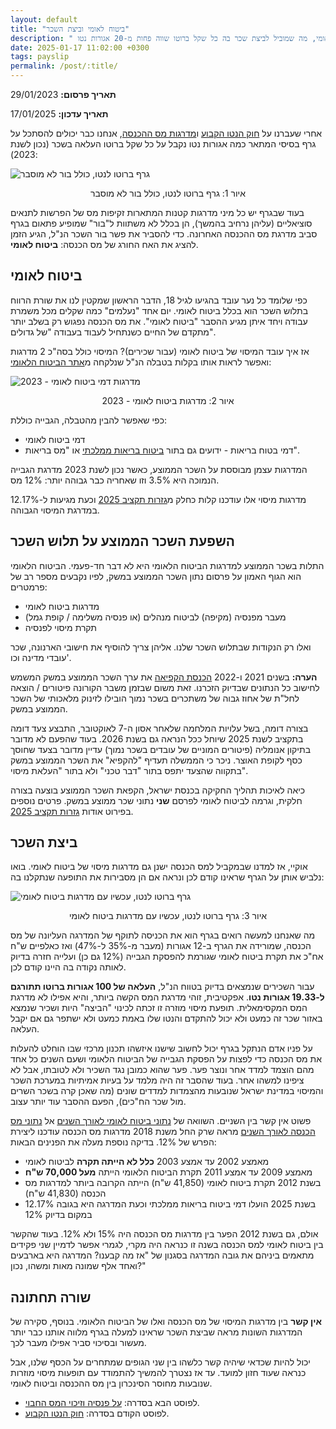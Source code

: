 ```yaml
---
layout: default
title: "ביטוח לאומי וביצת השכר"
description: " על (היעדר) קשר בין מדרגות מס הכנסה וביטוח לאומי, מה שמוביל לביצת שכר בה כל שקל ברוטו שווה פחות מ-20 אגורות נטו"
date: 2025-01-17 11:02:00 +0300
tags: payslip
permalink: /post/:title/
---
```

**תאריך פרסום:** 29/01/2023

**תאריך עדכון:** 17/01/2025

אחרי שעברנו על [חוק הנטו הקבוע](../חוק-הנטו-הקבוע/) ו[מדרגות מס ההכנסה](../מדרגות-מס-הכנסה/), אנחנו כבר יכולים להסתכל על גרף בסיסי המתאר כמה אגורות נטו נקבל על כל שקל ברוטו העלאה בשכר (נכון לשנת 2023):

<img style="display: block; margin: auto;"
src="/assets/images/ביצת ביטוח לאומי - שאלה - 2023.png" alt="גרף ברוטו לנטו, כולל בור לא מוסבר" title="גרף ברוטו לנטו, כולל בור לא מוסבר">
<p style="text-align: center;">
איור 1: גרף ברוטו לנטו, כולל בור לא מוסבר
</p>

בעוד שבגרף יש כל מיני מדרגות קטנות המתארות זקיפות מס של הפרשות לתנאים סוציאליים (עליהן נרחיב בהמשך), הן בכלל לא משתוות ל"בור" שמופיע פתאום בגרף סביב מדרגת מס ההכנסה האחרונה. כדי להסביר את פשר בור השכר הנ"ל, הגיע הזמן להציג את האח החורג של מס הכנסה: **ביטוח לאומי**.


## ביטוח לאומי
כפי שלומד כל נער עובד בהגיעו לגיל 18, הדבר הראשון שמקטין לנו את שורת הרווח בתלוש השכר הוא בכלל ביטוח לאומי. יום אחד "נעלמים" כמה שקלים מכל משמרת עבודה ויחד איתן מגיע ההסבר "ביטוח לאומי". את מס הכנסה נפגוש רק בשלב יותר מתקדם של החיים כשנתחיל לעבוד בעבודה "של גדולים".


אז איך עובד המיסוי של ביטוח לאומי (עבור שכירים)? המיסוי כולל בסה"כ 2 מדרגות ואפשר לראות אותו בקלות בטבלה הנ"ל שנלקחה מ[אתר הביטוח הלאומי](https://www.btl.gov.il/Insurance/Rates/Pages/%D7%9C%D7%A2%D7%95%D7%91%D7%93%D7%99%D7%9D%20%D7%A9%D7%9B%D7%99%D7%A8%D7%99%D7%9D.aspx):

<img style="display: block; margin: auto;"
src="/assets/images/מדרגות ביטוח לאומי - 2023.png" alt="מדרגות דמי ביטוח לאומי - 2023" title="מדרגות דמי ביטוח לאומי - 2023">
<p style="text-align: center;">
איור 2: מדרגות ביטוח לאומי - 2023
</p>

כפי שאפשר להבין מהטבלה, הגבייה כוללת:
* דמי ביטוח לאומי
* דמי בטוח בריאות - ידועים גם בתור [ביטוח בריאות ממלכתי](https://www.kolzchut.org.il/he/%D7%91%D7%99%D7%98%D7%95%D7%97_%D7%91%D7%A8%D7%99%D7%90%D7%95%D7%AA) או "מס בריאות".

המדרגות עצמן מבוססת על השכר הממוצע, כאשר נכון לשנת 2023 מדרגת הגבייה הנמוכה היא 3.5% וזו שאחריה כבר גבוהה יותר: 12% מס.

מדרגות מיסוי אלו עודכנו קלות כחלק מ[גזרות תקציב 2025](../גזרות-תקציב-2025/) וכעת מגיעות ל-12.17% במדרגת המיסוי הגבוהה.


## השפעת השכר הממוצע על תלוש השכר
התלות בשכר הממוצע למדרגות הביטוח הלאומי היא לא דבר חד-פעמי. הביטוח הלאומי הוא הגוף האמון על פרסום נתון השכר הממוצע במשק, לפיו נקבעים מספר רב של פרמטרים:
* מדרגות ביטוח לאומי
* מעבר מפנסיה (מקיפה) לביטוח מנהלים (או פנסיה משלימה / קופת גמל)
* תקרת מיסוי לפנסיה

ואלו רק הנקודות שבתלוש השכר שלנו. אליהן צריך להוסיף את חישובי הארנונה, שכר עובדי מדינה וכו'.


**הערה:** בשנים 2021 ו-2022 [הכנסת הקפיאה](https://main.knesset.gov.il/News/PressReleases/pages/press12102021j.aspx) את ערך השכר הממוצע במשק המשמש לחישוב כל הנתונים שבדיוק הזכרנו. זאת משום שבזמן משבר הקורונה פיטורים / הוצאה לחל"ת של אחוז גבוה של משתכרים בשכר נמוך הובילו לזינוק מלאכותי של השכר הממוצע במשק.

בצורה דומה, בשל עלויות המלחמה שלאחר אסון ה-7 לאוקטובר, התבצע צעד דומה בתקציב לשנת 2025 שיוחל ככל הנראה גם בשנת 2026. בעוד שהפעם לא מדובר בתיקון אנומליה (פיטורים המוניים של עובדים בשכר נמוך) עדיין מדובר בצעד שחוסך כסף לקופת האוצר. ניכר כי הממשלה תעדיף "להקפיא" את השכר הממוצע במשק בתקווה שהצעד יתפס בתור "דבר טכני" ולא בתור "העלאת מיסוי".

כיאה לאיכות תהליך החקיקה בכנסת ישראל, הקפאת השכר הממוצע בוצעה בצורה חלקית, וגרמה לביטוח לאומי לפרסם **שני** נתוני שכר ממוצע במשק. פרטים נוספים בפירוט אודות [גזרות תקציב 2025](../גזרות-תקציב-2025/).


## ביצת השכר
אוקיי, אז למדנו שבמקביל למס הכנסה ישנן גם מדרגות מיסוי של ביטוח לאומי. בואו נלביש אותן על הגרף שראינו קודם לכן ונראה אם הן מסבירות את התופעה שנתקלנו בה:

<img style="display: block; margin: auto;"
src="/assets/images/ביצת ביטוח לאומי - 2023.png" alt="גרף ברוטו לנטו, עכשיו עם מדרגות ביטוח לאומי" title="גרף ברוטו לנטו, עכשיו עם מדרגות ביטוח לאומי">
<p style="text-align: center;">
איור 3: גרף ברוטו לנטו, עכשיו עם מדרגות ביטוח לאומי
</p>

מה שאנחנו למעשה רואים בגרף הוא את הכניסה לתוקף של המדרגה העליונה של מס הכנסה, שמורידה את הגרף ב-12 אגורות (מעבר מ-35% ל-47%) ואז כאלפיים ש"ח אח"כ את תקרת ביטוח לאומי שגורמת להפסקת הגבייה (12% גם כן) ועלייה חזרה בדיוק לאותה נקודה בה היינו קודם לכן.


עבור השכירים שנמצאים בדיוק בטווח הנ"ל, **העלאה של 100 אגורות ברוטו תתורגם ל-19.33 אגורות נטו**. אפקטיבית, זוהי מדרגת המס הקשה ביותר, והיא אפילו לא מדרגת המס המקסימאלית. תופעת מיסוי מוזרה זו זכתה לכינוי "הביצה" היות ושכיר שנמצא באזור שכר זה כמעט ולא יכול להתקדם והנטו שלו באמת כמעט ולא ישתפר גם אם יקבל העלאה.


על פניו אדם הנתקל בגרף יכול לחשוב שישנו איזשהו תכנון מרכזי שבו הוחלט להעלות את מס הכנסה כדי לפצות על הפסקת הגבייה של הביטוח הלאומי ושעם השנים כל אחד מהם הוצמד למדד אחר ונוצר פער. פער שהוא כמובן נגד השכיר ולא לטובתו, אבל לא ציפינו למשהו אחר. בעוד שהסבר זה היה מלמד על בעיות אמיתיות במערכת השכר והמיסוי במדינת ישראל שנובעות מהצמדות למדדים שונים (מה שאכן קרה בשכר השרים מול שכר הח"כים), הפעם ההסבר עוד יותר עצוב.


פשוט אין קשר בין השניים. השוואה של [נתוני ביטוח לאומי לאורך השנים](https://www.btl.gov.il/Mediniyut/GeneralData/rates_1954_2007/Hachnasa/Pages/Sahir_Maasik.aspx) אל [נתוני מס הכנסה לאורך השנים](https://www.gov.il/he/departments/general/income-tax-monthly-deductions-booklet) מראה שרק החל משנת 2018 מדרגות מס הכנסה עודכנו ליצירת הפרש של 12%. בדיקה נוספת מעלה את הפנינים הבאות:

* מאמצע 2002 עד אמצע 2003 **כלל לא הייתה תקרה** לביטוח לאומי
* מאמצע 2009 עד אמצע 2011 תקרת הביטוח הלאומי הייתה **מעל 70,000 ש"ח**
* בשנת 2012 תקרת ביטוח לאומי (41,850 ש"ח) הייתה הקרובה ביותר למדרגות מס הכנסה (41,830 ש"ח)
* בשנת 2025 הועלו דמי ביטוח בריאות ממלכתי וכעת המדרגה היא בגובה 12.17% במקום בדיוק 12%

אולם, גם בשנת 2012 הפער בין מדרגות מס הכנסה היה 15% ולא 12%. בעוד שהקשר בין ביטוח לאומי למס הכנסה בשנה זו כנראה היה מקרי, לגמרי אפשר לדמיין שני פקידים מתאמים ביניהם את גובה המדרגה בסגנון של "אז מה קבענו? המדרגה היא בארבעים ואחד אלף שמונה מאות ומשהו, נכון?"


## שורה תחתונה
**אין קשר** בין מדרגות המיסוי של מס הכנסה ואלו של הביטוח הלאומי. בנוסף, סקירה של המדרגות השונות מראה שביצת השכר שראינו למעלה בגרף מלווה אותנו כבר יותר מעשור ובסיכוי סביר אפילו מעבר לכך.


יכול להיות שכדאי שיהיה קשר כלשהו בין שני הגופים שמתחרים על הכסף שלנו, אבל כנראה שעוד חזון למועד. עד אז נצטרך להמשיך להתמודד עם תופעות מיסוי מוזרות שנובעות מחוסר הסינכרון בין מס ההכנסה וביטוח לאומי.

* לפוסט הבא בסדרה: [על פנסיה וזיכוי המס החבוי](../על-פנסיה-וזיכוי-המס-החבוי/).
* לפוסט הקודם בסדרה: [חוק הנטו הקבוע](../חוק-הנטו-הקבוע/).
